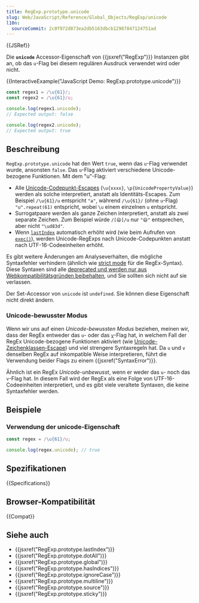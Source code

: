 ```yaml
---
title: RegExp.prototype.unicode
slug: Web/JavaScript/Reference/Global_Objects/RegExp/unicode
l10n:
  sourceCommit: 2c0f972d873ea2db5163dbcb12987847124751ad
---
```


{{JSRef}}

Die **`unicode`** Accessor-Eigenschaft von {{jsxref("RegExp")}} Instanzen gibt an, ob das `u`-Flag bei diesem regulären Ausdruck verwendet wird oder nicht.

{{InteractiveExample("JavaScript Demo: RegExp.prototype.unicode")}}

```js interactive-example
const regex1 = /\u{61}/;
const regex2 = /\u{61}/u;

console.log(regex1.unicode);
// Expected output: false

console.log(regex2.unicode);
// Expected output: true
```

## Beschreibung

`RegExp.prototype.unicode` hat den Wert `true`, wenn das `u`-Flag verwendet wurde, ansonsten `false`. Das `u`-Flag aktiviert verschiedene Unicode-bezogene Funktionen. Mit dem "u"-Flag:

- Alle [Unicode-Codepunkt-Escapes](/de/docs/Web/JavaScript/Reference/Regular_expressions/Unicode_character_class_escape) (`\u{xxxx}`, `\p{UnicodePropertyValue}`) werden als solche interpretiert, anstatt als Identitäts-Escapes. Zum Beispiel `/\u{61}/u` entspricht `"a"`, während `/\u{61}/` (ohne `u`-Flag) `"u".repeat(61)` entspricht, wobei `\u` einem einzelnen `u` entspricht.
- Surrogatpaare werden als ganze Zeichen interpretiert, anstatt als zwei separate Zeichen. Zum Beispiel würde `/[😄]/u` nur `"😄"` entsprechen, aber nicht `"\ud83d"`.
- Wenn [`lastIndex`](/de/docs/Web/JavaScript/Reference/Global_Objects/RegExp/lastIndex) automatisch erhöht wird (wie beim Aufrufen von [`exec()`](/de/docs/Web/JavaScript/Reference/Global_Objects/RegExp/exec)), werden Unicode-RegExps nach Unicode-Codepunkten anstatt nach UTF-16-Codeeinheiten erhöht.

Es gibt weitere Änderungen am Analyseverhalten, die mögliche Syntaxfehler verhindern (ähnlich wie [strict mode](/de/docs/Web/JavaScript/Reference/Strict_mode) für die RegEx-Syntax). Diese Syntaxen sind alle [deprecated und werden nur aus Webkompatibilitätsgründen beibehalten](/de/docs/Web/JavaScript/Reference/Deprecated_and_obsolete_features#regexp), und Sie sollten sich nicht auf sie verlassen.

Der Set-Accessor von `unicode` ist `undefined`. Sie können diese Eigenschaft nicht direkt ändern.

### Unicode-bewusster Modus

Wenn wir uns auf einen _Unicode-bewussten Modus_ beziehen, meinen wir, dass der RegEx entweder das `u`- oder das [`v`](/de/docs/Web/JavaScript/Reference/Global_Objects/RegExp/unicodeSets)-Flag hat, in welchem Fall der RegEx Unicode-bezogene Funktionen aktiviert (wie [Unicode-Zeichenklassen-Escape](/de/docs/Web/JavaScript/Reference/Regular_expressions/Unicode_character_class_escape)) und viel strengere Syntaxregeln hat. Da `u` und `v` denselben RegEx auf inkompatible Weise interpretieren, führt die Verwendung beider Flags zu einem {{jsxref("SyntaxError")}}.

Ähnlich ist ein RegEx _Unicode-unbewusst_, wenn er weder das `u`- noch das `v`-Flag hat. In diesem Fall wird der RegEx als eine Folge von UTF-16-Codeeinheiten interpretiert, und es gibt viele veraltete Syntaxen, die keine Syntaxfehler werden.

## Beispiele

### Verwendung der unicode-Eigenschaft

```js
const regex = /\u{61}/u;

console.log(regex.unicode); // true
```

## Spezifikationen

{{Specifications}}

## Browser-Kompatibilität

{{Compat}}

## Siehe auch

- {{jsxref("RegExp.prototype.lastIndex")}}
- {{jsxref("RegExp.prototype.dotAll")}}
- {{jsxref("RegExp.prototype.global")}}
- {{jsxref("RegExp.prototype.hasIndices")}}
- {{jsxref("RegExp.prototype.ignoreCase")}}
- {{jsxref("RegExp.prototype.multiline")}}
- {{jsxref("RegExp.prototype.source")}}
- {{jsxref("RegExp.prototype.sticky")}}
